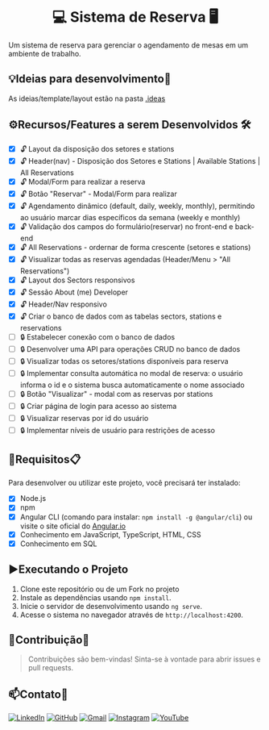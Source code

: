 <h1 align="center">💻 Sistema de Reserva 🖥️</h1>

Um sistema de reserva para gerenciar o agendamento de mesas em um ambiente de trabalho.

## 💡Ideias para desenvolvimento🔬

As ideias/template/layout estão na pasta [.ideas](https://github.com/WilliamElesbao/Angular-Sistema-de-Reserva/tree/main/.ideas)

## ⚙️Recursos/Features a serem Desenvolvidos 🛠️

- [x] 🔓 Layout da disposição dos setores e stations
- [x] 🔓 Header(nav) - Disposição dos Setores e Stations | Available Stations | All Reservations
- [x] 🔓 Modal/Form para realizar a reserva
- [x] 🔓 Botão "Reservar" - Modal/Form para realizar
- [x] 🔓 Agendamento dinâmico (default, daily, weekly, monthly), permitindo ao usuário marcar dias específicos da semana (weekly e monthly)
- [x] 🔓 Validação dos campos do formulário(reservar) no front-end e back-end
- [x] 🔓 All Reservations - ordernar de forma crescente (setores e stations)
- [x] 🔓 Visualizar todas as reservas agendadas (Header/Menu > "All Reservations")
- [x] 🔓 Layout dos Sectors responsivos
- [x] 🔓 Sessão About (me) Developer
- [x] 🔓 Header/Nav responsivo
- [x] 🔓 Criar o banco de dados com as tabelas sectors, stations e reservations
- [ ] 🔒 Estabelecer conexão com o banco de dados
- [ ] 🔒 Desenvolver uma API para operações CRUD no banco de dados
- [ ] 🔒 Visualizar todas os setores/stations disponíveis para reserva
- [ ] 🔒 Implementar consulta automática no modal de reserva: o usuário informa o id e o sistema busca automaticamente o nome associado
- [ ] 🔒 Botão "Visualizar" - modal com as reservas por stations
- [ ] 🔒 Criar página de login para acesso ao sistema
- [ ] 🔒 Visualizar reservas por id do usuário
- [ ] 🔒 Implementar níveis de usuário para restrições de acesso

## 📝Requisitos📋

Para desenvolver ou utilizar este projeto, você precisará ter instalado:

- [x] Node.js
- [x] npm
- [x] Angular CLI (comando para instalar: `npm install -g @angular/cli`) ou visite o site oficial do [Angular.io](https://angular.io/guide/setup-local#install-the-angular-cli)
- [x] Conhecimento em JavaScript, TypeScript, HTML, CSS
- [x] Conhecimento em SQL

## ▶️Executando o Projeto

1. Clone este repositório ou de um Fork no projeto
2. Instale as dependências usando `npm install`.
3. Inicie o servidor de desenvolvimento usando `ng serve`.
4. Acesse o sistema no navegador através de `http://localhost:4200`.

## 📝Contribuição💪

> Contribuições são bem-vindas! Sinta-se à vontade para abrir issues e pull requests.

## 📫Contato📱

[![LinkedIn](https://img.shields.io/badge/-LinkedIn-000?style=for-the-badge&logo=linkedin&logoColor=126BC4&color:FFF)](https://www.linkedin.com/in/william-elesbao/) [![GitHub](https://img.shields.io/badge/-Github-000?style=for-the-badge&logo=github&logoColor=FFF&color:FFF)](https://github.com/WilliamElesbao) [![Gmail](https://img.shields.io/badge/-Gmail-000?style=for-the-badge&logo=gmail&logoColor=EA4335&color:FFF)](mailto:william.elesbao.2000@gmail.com) [![Instagram](https://img.shields.io/badge/-Instagram-000?style=for-the-badge&logo=instagram&logoColor=D33B58&color:FFF)](https://www.instagram.com/willtubetech/) [![YouTube](https://img.shields.io/badge/-YouTube-000?style=for-the-badge&logo=youtube&logoColor=FE0000&color:FFF)](https://www.youtube.com/@willtubetech) 

